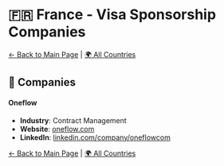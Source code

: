 # 🇫🇷 France - Visa Sponsorship Companies

[← Back to Main Page](../../README.md) | [🌍 All Countries](../countries.md)

## 🏢 Companies

#### **Oneflow**

- **Industry**: Contract Management
- **Website**: [oneflow.com](https://oneflow.com/)
- **LinkedIn**: [linkedin.com/company/oneflowcom](https://www.linkedin.com/company/oneflowcom/jobs/)

[← Back to Main Page](../../README.md) | [🌍 All Countries](../countries.md)
